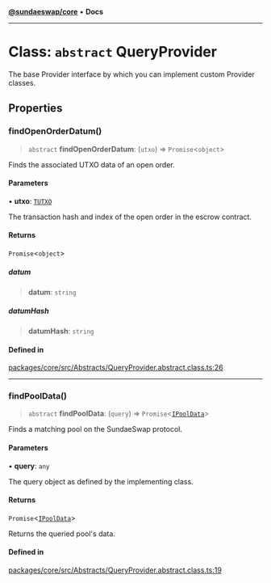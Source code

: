 [**@sundaeswap/core**](../../README.md) • **Docs**

***

# Class: `abstract` QueryProvider

The base Provider interface by which you can implement custom Provider classes.

## Properties

### findOpenOrderDatum()

> `abstract` **findOpenOrderDatum**: (`utxo`) => `Promise`\<`object`\>

Finds the associated UTXO data of an open order.

#### Parameters

• **utxo**: [`TUTXO`](../type-aliases/TUTXO.md)

The transaction hash and index of the open order in the escrow contract.

#### Returns

`Promise`\<`object`\>

##### datum

> **datum**: `string`

##### datumHash

> **datumHash**: `string`

#### Defined in

[packages/core/src/Abstracts/QueryProvider.abstract.class.ts:26](https://github.com/SundaeSwap-finance/sundae-sdk/blob/main/packages/core/src/Abstracts/QueryProvider.abstract.class.ts#L26)

***

### findPoolData()

> `abstract` **findPoolData**: (`query`) => `Promise`\<[`IPoolData`](../interfaces/IPoolData.md)\>

Finds a matching pool on the SundaeSwap protocol.

#### Parameters

• **query**: `any`

The query object as defined by the implementing class.

#### Returns

`Promise`\<[`IPoolData`](../interfaces/IPoolData.md)\>

Returns the queried pool's data.

#### Defined in

[packages/core/src/Abstracts/QueryProvider.abstract.class.ts:19](https://github.com/SundaeSwap-finance/sundae-sdk/blob/main/packages/core/src/Abstracts/QueryProvider.abstract.class.ts#L19)
